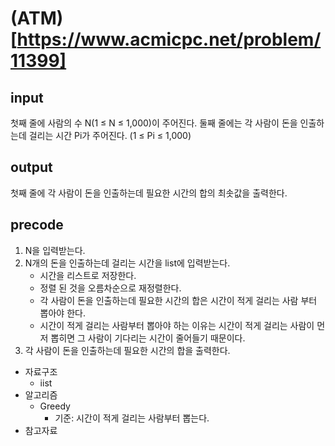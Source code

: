 # (ATM)[https://www.acmicpc.net/problem/11399]

## input
첫째 줄에 사람의 수 N(1 ≤ N ≤ 1,000)이 주어진다. 둘째 줄에는 각 사람이 돈을 인출하는데 걸리는 시간 Pi가 주어진다. (1 ≤ Pi ≤ 1,000)

## output
첫째 줄에 각 사람이 돈을 인출하는데 필요한 시간의 합의 최솟값을 출력한다.


## precode
1. N을 입력받는다.
2. N개의 돈을 인출하는데 걸리는 시간을 list에 입력받는다.
    - 시간을 리스트로 저장한다.
    - 정렬 된 것을 오름차순으로 재정렬한다.
    -  각 사람이 돈을 인출하는데 필요한 시간의 합은 시간이 적게 걸리는 사람 부터 뽑아야 한다.
    - 시간이 적게 걸리는 사람부터 뽑아야 하는 이유는 시간이 적게 걸리는 사람이 먼저 뽑히면 그 사람이 기다리는 시간이 줄어들기 때문이다.
3. 각 사람이 돈을 인출하는데 필요한 시간의 합을 출력한다.

* 자료구조
    - iist
* 알고리즘
    - Greedy
        - 기준: 시간이 적게 걸리는 사람부터 뽑는다.
* 참고자료

